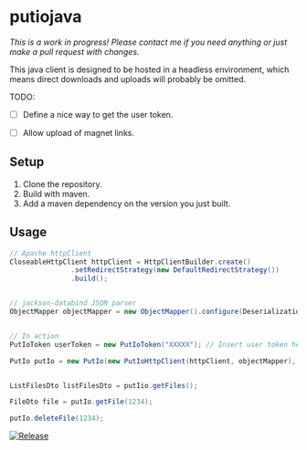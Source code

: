 # putiojava

*This is a work in progress! Please contact me if you need anything or just make a pull request with changes.*

This java client is designed to be hosted in a headless environment, which means direct downloads and uploads will probably be omitted.

TODO:
- [ ] Define a nice way to get the user token.
- [ ] Allow upload of magnet links.


## Setup

1. Clone the repository.
2. Build with maven.
3. Add a maven dependency on the version you just built.

## Usage
```java
// Apache httpClient
CloseableHttpClient httpClient = HttpClientBuilder.create()
               .setRedirectStrategy(new DefaultRedirectStrategy())
               .build();


// jackson-databind JSON parser
ObjectMapper objectMapper = new ObjectMapper().configure(DeserializationFeature.FAIL_ON_UNKNOWN_PROPERTIES, false);


// In action
PutIoToken userToken = new PutIoToken("XXXXX"); // Insert user token here.

PutIo putIo = new PutIo(new PutIoHttpClient(httpClient, objectMapper), userToken);


ListFilesDto listFilesDto = putIio.getFiles();

FileDto file = putIo.getFile(1234);

putIo.deleteFile(1234);
```

[![Release](https://jitpack.io/v/johantiden/putiojava.svg?style=flat-square)](https://jitpack.io/#johantiden/putiojava)

